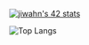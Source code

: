 <!--
**ilp-sys/ilp-sys** is a ✨ _special_ ✨ repository because its `README.md` (this file) appears on your GitHub profile.

Here are some ideas to get you started:

- 🔭 I’m currently working on ...
- 🌱 I’m currently learning ...
- 👯 I’m looking to collaborate on ...
- 🤔 I’m looking for help with ...
- 💬 Ask me about ...
- 📫 How to reach me: ...
- 😄 Pronouns: ...
- ⚡ Fun fact: ...

-->

<!-- <div align="center"> -->
  
[![jiwahn's 42 stats](https://badge42.vercel.app/api/v2/cl5mpp96a00400amd35y6oqy6/stats?cursusId=21&coalitionId=87)](https://github.com/JaeSeoKim/badge42)

![Top Langs](https://github-readme-stats.vercel.app/api/top-langs/?username=ilp-sys&langs_count=8&layout=compact&&theme=github_dark)  
<!-- ![z2ouu's GitHub stats](https://github-readme-stats.vercel.app/api?username=ilp-sys&show_icons=true&theme=discord_old_blurple) -->
  
<!-- </div> -->


